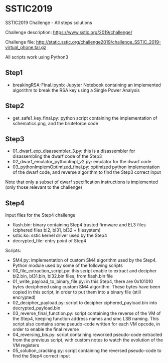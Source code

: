 # SSTIC2019
SSTIC2019 Challenge - All steps solutions

Challenge description: https://www.sstic.org/2019/challenge/

Challenge file: http://static.sstic.org/challenge2019/challenge_SSTIC_2019-virtual_phone.tar.gz

All scripts work using Python3

## Step1
  - breakingRSA-Final.ipynb: Jupyter Notebook containing an implemented algorithm to break the RSA key using a Single Power Analysis
 
## Step2
  - get_safe1_key_final.py: python script containing the implementation of schematics.png, and the bruteforce code

## Step3
  - 01_dwarf_exp_disassembler_3.py: this is a disassembler for disassembling the dwarf code of the Step3
  - 02_dwarf_emulator_pythonImpl_v2.py: emulator for the dwarf code
  - 03_pythonImplemOptimized_final.py: optimized python implementation of the dwarf code, and reverse algorithm to find the Step3 correct input
  
  Note that only a subset of dwarf specification instructions is implemented (only those relevant to the challenge)

## Step4
Input files for the Step4 challenge
  - flash.bin: binary containing Step4 trusted firmware and EL3 files (ciphered files bl2, bl31, bl32 + filesystem)
  - sstic.ko: sstic kernel driver used by the Step4
  - decrypted_file: entry point of Step4

Scripts:
  - SM4.py: implementation of custom SM4 algorithm used by the Step4. Python module used by some of the following scripts
  - 00_file_extraction_script.py: this script enable to extract and decipher bl2.bin, bl31.bin, bl32.bin files, from flash.bin file
  - 01_write_payload_to_binary_file.py: in this Step4, there are 0x101010 bytes deciphered using custom SM4 algorithm. These bytes have been copied in this script, in order to put them into a binary file (still encrypted)
  - 02_decipher_payload.py: script to decipher ciphered_payload.bin into decrypted_payload.bin
  - 03_reverse_final_function.py: script containing the reverse of the VM of the Step4, keeping function address names and smc LSB naming. This script also contains some pseudo-code written for each VM opcode, in order to enable the final reverse
  - 04_reversing_bis.py: script containing reworked pseudo-code extracted from the previous script, with custom notes to watch the evolution of the VM registers
  - 05_solution_cracking.py: script containing the reversed pseudo-code to find the Step4 correct input
